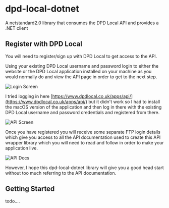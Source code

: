 # dpd-local-dotnet

A netstandard2.0 library that consumes the DPD Local API and provides a .NET client

## Register with DPD Local

You will need to register/sign up with DPD Local to get access to the API.

Using your existing DPD Local username and password login to either the website or the DPD Local application installed on your machine as you would normally do and view the API page in order to get to the next step.

![Login Screen](docs/dpd-login-screen.png)

I tried logging in here [https://www.dpdlocal.co.uk/apps/api/](https://www.dpdlocal.co.uk/apps/api/) but it didn't work so I had to install the macOS version of the application and then log in there with the existing DPD Local username and password credentials and registered from there.

![API Screen](docs/dpd-api-screen.png)

Once you have registered you will receive some separate FTP login details which give you access to all the API documentation used to create this API wrapper library which you will need to read and follow in order to make your application live.

![API Docs](docs/dpd-pdf-spec-screenshot.png)

However, I hope this dpd-local-dotnet library will give you a good head start without too much referring to the API documentation.

## Getting Started

todo....
